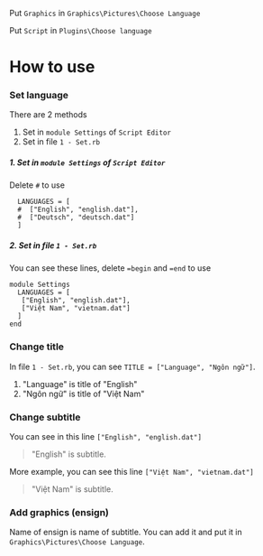 Put `Graphics` in `Graphics\Pictures\Choose Language`

Put `Script` in `Plugins\Choose language`

# How to use
### Set language
There are 2 methods
1. Set in `module Settings` of `Script Editor`
1. Set in file `1 - Set.rb`

##### 1. Set in `module Settings` of `Script Editor`
Delete `#` to use
```
  LANGUAGES = [
  #  ["English", "english.dat"],
  #  ["Deutsch", "deutsch.dat"]
  ]
```
##### 2. Set in file `1 - Set.rb`
You can see these lines, delete `=begin` and `=end` to use
```
module Settings
  LANGUAGES = [
   ["English", "english.dat"],
   ["Việt Nam", "vietnam.dat"]
  ]
end
```

### Change title
In file `1 - Set.rb`, you can see `TITLE = ["Language", "Ngôn ngữ"]`.
1. "Language" is title of "English"
1. "Ngôn ngữ" is title of "Việt Nam"

### Change subtitle
You can see in this line `["English", "english.dat"]`
>"English" is subtitle.

More example, you can see this line `["Việt Nam", "vietnam.dat"]`
> "Việt Nam" is subtitle.

### Add graphics (ensign)
Name of ensign is name of subtitle. You can add it and put it in `Graphics\Pictures\Choose Language`.